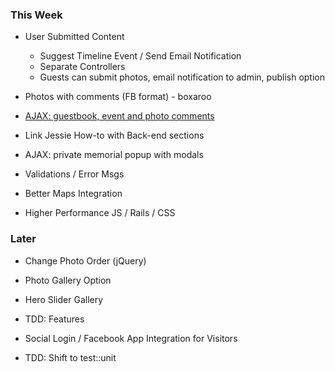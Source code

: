 ### This Week

* User Submitted Content
  * Suggest Timeline Event / Send Email Notification
  * Separate Controllers
  * Guests can submit photos, email notification to admin, publish option

* Photos with comments (FB format) - boxaroo

* [AJAX: guestbook, event and photo comments ](http://stackoverflow.com/questions/23591673/rails-4-loading-posts-w-jquery-ajax-on-a-load-more-button)

* Link Jessie How-to with Back-end sections

* AJAX: private memorial popup with modals

* Validations / Error Msgs
* Better Maps Integration
* Higher Performance JS / Rails / CSS

### Later
* Change Photo Order (jQuery)
* Photo Gallery Option
* Hero Slider Gallery

* TDD: Features

* Social Login / Facebook App Integration for Visitors
* TDD: Shift to test::unit
